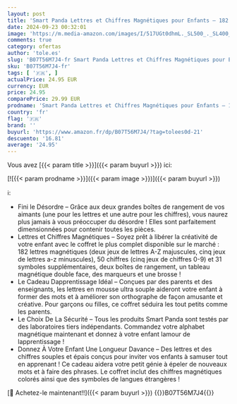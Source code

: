 ```yaml
---
layout: post
title: 'Smart Panda Lettres et Chiffres Magnétiques pour Enfants – 182 Lettres  81 Numéros et Symboles – Aimants pour Enfants – Deux Boîtes  Un Tableau Magnétique  des Marqueurs et Une Brosse'
date: 2024-09-23 00:32:01
image: 'https://m.media-amazon.com/images/I/517UGt0dhmL._SL500_._SL400_.jpg'
comments: true
category: ofertas
author: 'tole.es'
slug: 'B07T56M7J4-fr Smart Panda Lettres et Chiffres Magnétiques pour Enfants –...'
sku: 'B07T56M7J4-fr'
tags: [ '🇫🇷', ]
actualPrice: 24.95 EUR
currency: EUR
price: 24.95
comparePrice: 29.99 EUR
prodname: 'Smart Panda Lettres et Chiffres Magnétiques pour Enfants – 182 Lettres  81 Numéros et Symboles – Aimants pour Enfants – Deux Boîtes  Un Tableau Magnétique  des Marqueurs et Une Brosse'
country: 'fr'
flag: '🇫🇷'
brand: ''
buyurl: 'https://www.amazon.fr/dp/B07T56M7J4/?tag=tolees0d-21'
descuento: '16.81'
average: '24.95'
---
```


Vous avez [{{< param title >}}]({{< param buyurl >}}) ici:

[![{{< param prodname >}}]({{< param image >}})]({{< param buyurl >}})

ℹ️:

- Fini le Désordre – Grâce aux deux grandes boîtes de rangement de vos aimants (une pour les lettres et une autre pour les chiffres), vous naurez plus jamais à vous préoccuper du désordre ! Elles sont parfaitement dimensionnées pour contenir toutes les pièces.
- Lettres et Chiffres Magnétiques – Soyez prêt à libérer la créativité de votre enfant avec le coffret le plus complet disponible sur le marché : 182 lettres magnétiques (deux jeux de lettres A-Z majuscules, cinq jeux de lettres a-z minuscules), 50 chiffres (cinq jeux de chiffres 0-9) et 31 symboles supplémentaires, deux boîtes de rangement, un tableau magnétique double face, des marqueurs et une brosse !
- Le Cadeau Dapprentissage Idéal – Conçues par des parents et des enseignants, les lettres en mousse ultra souple aideront votre enfant à former des mots et à améliorer son orthographe de façon amusante et créative. Pour garçons ou filles, ce coffret séduira les tout petits comme les parents.
- Le Choix De La Sécurité – Tous les produits Smart Panda sont testés par des laboratoires tiers indépendants. Commandez votre alphabet magnétique maintenant et donnez à votre enfant lamour de lapprentissage !
- Donnez À Votre Enfant Une Longueur Davance – Des lettres et des chiffres souples et épais conçus pour inviter vos enfants à samuser tout en apprenant ! Ce cadeau aidera votre petit génie à épeler de nouveaux mots et à faire des phrases. Le coffret inclut des chiffres magnétiques colorés ainsi que des symboles de langues étrangères !

[🛒 Achetez-le maintenant!!]({{< param buyurl >}})
{{<world>}}B07T56M7J4{{</world>}}

